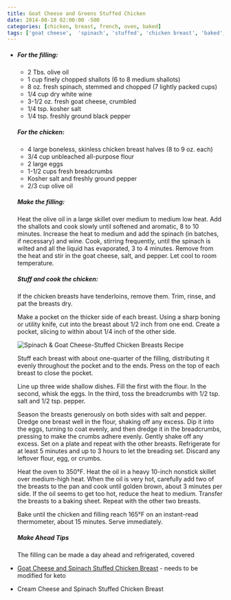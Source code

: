 ```yaml
---
title: Goat Cheese and Greens Stuffed Chicken
date: 2014-08-10 02:00:00 -500
categories: [chicken, breast, french, oven, baked]
tags: ['goat cheese',  'spinach', 'stuffed', 'chicken breast', 'baked', 'cream cheese']
---
```

- ##### For the filling:

  * 2 Tbs. olive oil
  * 1 cup finely chopped shallots (6 to 8 medium shallots)
  * 8 oz. fresh spinach, stemmed and chopped (7 lightly packed cups)
  * 1/4 cup dry white wine
  * 3-1/2 oz. fresh goat cheese, crumbled
  * 1/4 tsp. kosher salt
  * 1/4 tsp. freshly ground black pepper

  ##### For the chicken:

  * 4 large boneless, skinless chicken breast halves (8 to 9 oz. each)
  * 3/4 cup unbleached all-purpose flour
  * 2 large eggs
  * 1-1/2 cups fresh breadcrumbs
  * Kosher salt and freshly ground pepper
  * 2/3 cup olive oil

  ##### Make the filling:

  Heat the olive oil in a large skillet over medium to medium low heat. Add the shallots and cook slowly until softened and aromatic, 8 to 10 minutes. Increase the heat to medium and add the spinach (in batches, if necessary) and wine. Cook, stirring frequently, until the spinach is wilted and all the liquid has evaporated, 3 to 4 minutes. Remove from the heat and stir in the goat cheese, salt, and pepper. Let cool to room temperature.

  ##### Stuff and cook the chicken:

  If the chicken breasts have tenderloins, remove them. Trim, rinse, and pat the breasts dry.

  Make a pocket on the thicker side of each breast. Using a sharp boning or utility knife, cut into the breast about 1/2 inch from one end. Create a pocket, slicing to within about 1/4 inch of the other side.

  ![Spinach & Goat Cheese-Stuffed Chicken Breasts Recipe](https://web.archive.org/web/20161016051649im_/http://www.finecooking.com/CMS/uploadedImages/Images/Cooking/Articles/Issues_61-70/fc69ma062-05_med_xlg.jpg)

  Stuff each breast with about one-quarter of the filling, distributing it evenly throughout the pocket and to the ends. Press on the top of each breast to close the pocket.

  Line up three wide shallow dishes. Fill the first with the flour. In the second, whisk the eggs. In the third, toss the breadcrumbs with 1/2 tsp. salt and 1/2 tsp. pepper.

  Season the breasts generously on both sides with salt and pepper. Dredge one breast well in the flour, shaking off any excess. Dip it into the eggs, turning to coat evenly, and then dredge it in the breadcrumbs, pressing to make the crumbs adhere evenly. Gently shake off any excess. Set on a plate and repeat with the other breasts. Refrigerate for at least 5 minutes and up to 3 hours to let the breading set. Discard any leftover flour, egg, or crumbs.

  Heat the oven to 350°F. Heat the oil in a heavy 10-inch nonstick skillet over medium-high heat. When the oil is very hot, carefully add two of the breasts to the pan and cook until golden brown, about 3 minutes per side. If the oil seems to get too hot, reduce the heat to medium. Transfer the breasts to a baking sheet. Repeat with the other two breasts.

  Bake until the chicken and filling reach 165°F on an instant-read thermometer, about 15 minutes. Serve immediately.

  ##### Make Ahead Tips

  The filling can be made a day ahead and refrigerated, covered
- [Goat Cheese and Spinach Stuffed Chicken Breast](http://www.finecooking.com/recipes/spinach-goat-cheese-stuffed-chicken-breasts.aspx) - needs to be modified for keto
- Cream Cheese and Spinach Stuffed Chicken Breast
